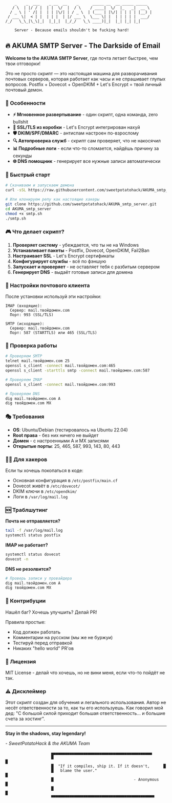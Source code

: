 ```
    _    _  ___    _ __  __    _      _____ __  __ _____ _____  
   / \  | |/ / |  | |  \/  |  / \    / ____|  \/  |_   _|  __ \ 
  / _ \ | ' /| |  | | |\/| | / _ \  | (___ | |\/| | | | | |__) |
 / ___ \|  < | |  | | |  | |/ ___ \  \___ \| |  | | | | |  ___/ 
/_/   \_\_|\_\|_|  |_|_|  |_/_/   \_\ ____)|_|  |_| |_| |_|     
                                                                
    Server - Because emails shouldn't be fucking hard!
```

## 🔥 AKUMA SMTP Server - The Darkside of Email

**Welcome to the AKUMA SMTP Server**, где почта летает быстрее, чем твои отговорки!

Это не просто скрипт — это настоящая машина для разворачивания почтовых серверов, которая работает как часы и не спрашивает глупых вопросов. Postfix + Dovecot + OpenDKIM + Let's Encrypt = твой личный почтовый демон.

### 🎯 Особенности
- **⚡ Мгновенное развертывание** - один скрипт, одна команда, zero bullshit
- **🔐 SSL/TLS из коробки** - Let's Encrypt интегрирован нахуй
- **🛡️ DKIM/SPF/DMARC** - антиспам настроен по-взрослому
- **🔍 Автопроверка служб** - скрипт сам проверяет, что не накосячил
- **📊 Подробные логи** - если что-то сломается, найдёшь причину за секунды
- **🌐 DNS помощник** - генерирует все нужные записи автоматически

### 🚀 Быстрый старт

```bash
# Скачиваем и запускаем демона
curl -sSL https://raw.githubusercontent.com/sweetpotatohack/AKUMA_smtp_server/main/smtp.sh | bash

# Или клонируем репу как настоящие хакеры
git clone https://github.com/sweetpotatohack/AKUMA_smtp_server.git
cd AKUMA_smtp_server
chmod +x smtp.sh
./smtp.sh
```

### 🎮 Что делает скрипт?

1. **Проверяет систему** - убеждается, что ты не на Windows
2. **Устанавливает пакеты** - Postfix, Dovecot, OpenDKIM, Fail2Ban
3. **Настраивает SSL** - Let's Encrypt сертификаты
4. **Конфигурирует службы** - всё по фэншую
5. **Запускает и проверяет** - не оставляет тебя с разбитым сервером
6. **Генерирует DNS** - выдаёт готовые записи для домена

### 📧 Настройки почтового клиента

После установки используй эти настройки:

```
IMAP (входящие):
  Сервер: mail.твойдомен.com
  Порт: 993 (SSL/TLS)
  
SMTP (исходящие):
  Сервер: mail.твойдомен.com
  Порт: 587 (STARTTLS) или 465 (SSL/TLS)
```

### 🔧 Проверка работы

```bash
# Проверяем SMTP
telnet mail.твойдомен.com 25
openssl s_client -connect mail.твойдомен.com:465
openssl s_client -starttls smtp -connect mail.твойдомен.com:587

# Проверяем IMAP
openssl s_client -connect mail.твойдомен.com:993

# Проверяем DNS
dig mail.твойдомен.com A
dig твойдомен.com MX
```

### 🎭 Требования

- **OS**: Ubuntu/Debian (тестировалось на Ubuntu 22.04)
- **Root права** - без них ничего не выйдет
- **Домен** - с настроенными A и MX записями
- **Открытые порты**: 25, 465, 587, 993, 143, 80, 443

### 🏴‍☠️ Для хакеров

Если ты хочешь покопаться в коде:
- Основная конфигурация в `/etc/postfix/main.cf`
- Dovecot живёт в `/etc/dovecot/`
- DKIM ключи в `/etc/opendkim/`
- Логи в `/var/log/mail.log`

### 🆘 Траблшутинг

**Почта не отправляется?**
```bash
tail -f /var/log/mail.log
systemctl status postfix
```

**IMAP не работает?**
```bash
systemctl status dovecot
dovecot -n
```

**DNS не резолвится?**
```bash
# Проверь записи у провайдера
dig mail.твойдомен.com A
dig твойдомен.com MX
```

### 🤝 Контрибуции

Нашёл баг? Хочешь улучшить? Делай PR!

Правила простые:
- Код должен работать
- Комментарии на русском (мы же не буржуи)
- Тестируй перед отправкой
- Никаких "hello world" PR'ов

### 📜 Лицензия

MIT License - делай что хочешь, но не вини меня, если что-то пойдёт не так.

### ⚠️ Дисклеймер

Этот скрипт создан для обучения и легального использования. Автор не несёт ответственности за то, как ты его используешь. Как говорил мой дед: "С большой силой приходит большая ответственность... и большие счета за хостинг".

---

**Stay in the shadows, stay legendary!**

*- SweetPotatoHack & the AKUMA Team*

```
                    ▄▄▄▄▄▄▄▄▄▄▄▄▄▄▄▄▄▄▄▄▄▄▄▄▄▄▄▄▄▄▄▄▄▄▄▄▄▄▄▄▄▄▄▄
                    █                                                 █
                    █  "If it compiles, ship it. If it doesn't,      █
                    █   blame the user."                              █
                    █                                   - Anonymous   █
                    █                                                 █
                    ▀▀▀▀▀▀▀▀▀▀▀▀▀▀▀▀▀▀▀▀▀▀▀▀▀▀▀▀▀▀▀▀▀▀▀▀▀▀▀▀▀▀▀▀▀
```
